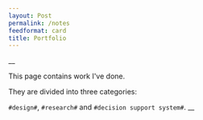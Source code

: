 ```yaml
---
layout: Post
permalink: /notes
feedformat: card
title: Portfolio
---
```

__

This page contains work I've done.

They are divided into three categories:

`#design#`, `#research#` and `#decision support system#`.
__
